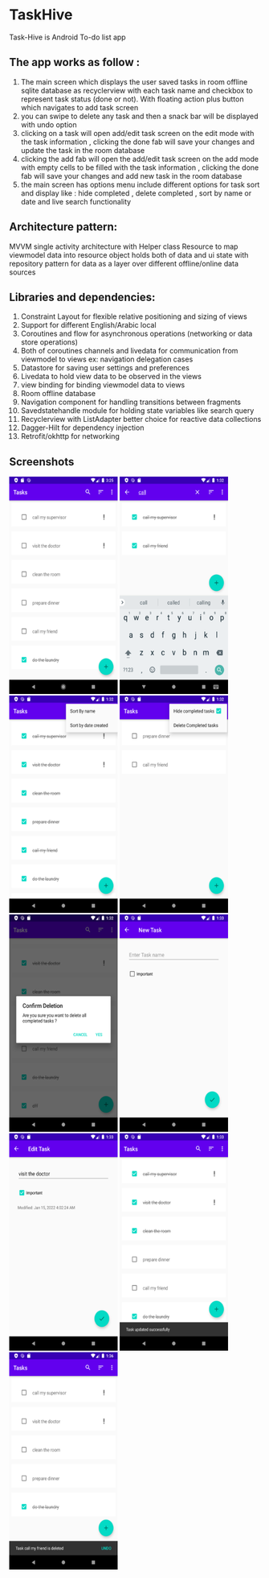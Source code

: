 # TaskHive
Task-Hive is Android To-do list app 

## The app works as follow :
1.	The main screen which displays the user saved tasks in room offline sqlite database as recyclerview with each task name and checkbox to represent task status (done or not). With floating action plus button which navigates to add task screen 
2.	you can swipe to delete any task and then a snack bar will be displayed with undo option 
3.	clicking on a task will open add/edit task screen on the edit mode with the task information , clicking the done fab will save your changes and update the task in the room database
4.	clicking the add fab will open the add/edit task screen on the add mode with empty cells to be filled with the task information , clicking the done fab will save your changes and add new task in the room database
5.	the main screen has options menu include different options for task sort and display like : hide completed , delete completed , sort by name or date and live search functionality

## Architecture pattern: 
MVVM single activity architecture with Helper class Resource to map viewmodel data into resource object holds both of data and ui state with repository pattern for data as a layer over different offline/online data sources

## Libraries and dependencies:
1. Constraint Layout for flexible relative positioning and sizing of views
2. Support for different English/Arabic local
3. Coroutines and flow for asynchronous operations (networking or data store operations)
4. Both of coroutines channels and livedata for communication from viewmodel to views ex: navigation delegation cases
5. Datastore for saving user settings and preferences
6. Livedata to hold view data to be observed in the views
7. view binding for binding viewmodel data to views
8. Room offline database
9. Navigation component for handling transitions between fragments
10. Savedstatehandle module for holding state variables like search query
11. Recyclerview with ListAdapter better choice for reactive data collections
12. Dagger-Hilt for dependency injection
13. Retrofit/okhttp for networking

## Screenshots

<kbd><img width="216" height="432" src="screenshots/1.png" alt="" /></kbd>
<kbd><img width="216" height="432" src="screenshots/2.png" alt="" /></kbd>
<kbd><img width="216" height="432" src="screenshots/3.png" alt="" /></kbd>
<kbd><img width="216" height="432" src="screenshots/4.png" alt="" /></kbd>
<kbd><img width="216" height="432" src="screenshots/5.png" alt="" /></kbd>
<kbd><img width="216" height="432" src="screenshots/6.png" alt="" /></kbd>
<kbd><img width="216" height="432" src="screenshots/7.png" alt="" /></kbd>
<kbd><img width="216" height="432" src="screenshots/8.png" alt="" /></kbd>
<kbd><img width="216" height="432" src="screenshots/9.png" alt="" /></kbd>